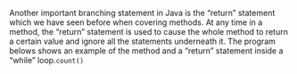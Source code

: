 Another important branching statement in Java is the “return” statement which we have seen before when covering methods. At any time in a method, the “return” statement is used to cause the whole method to return a certain value and ignore all the statements underneath it. The program belows shows an example of the method and a “return” statement inside a “while” loop.`count()`


